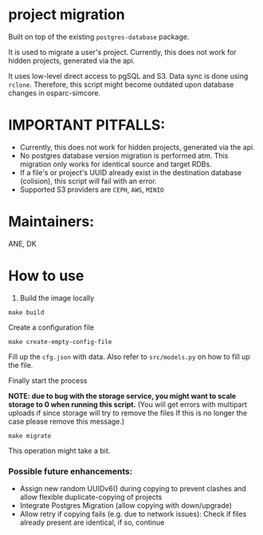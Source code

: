 # project migration

Built on top of the existing `postgres-database` package.

It is used to migrate a user's project. Currently, this does not work for hidden projects, generated via the api.

It uses low-level direct access to pgSQL and S3. Data sync is done using `rclone`. Therefore, this script might become outdated upon database changes in osparc-simcore.


# IMPORTANT PITFALLS:
- Currently, this does not work for hidden projects, generated via the api.
- No postgres database version migration is performed atm. This migration only works for identical source and target RDBs.
- If a file's or project's UUID already exist in the destination database (colision), this script will fail with an error.
- Supported S3 providers are `CEPH`, `AWS`, `MINIO`


# Maintainers:
ANE, DK

# How to use

1. Build the image locally

```
make build
```

Create a configuration file

```
make create-empty-config-file
```

Fill up the `cfg.json` with data. Also refer to `src/models.py` on how to fill up the file.

Finally start the process


**NOTE: due to bug with the storage service, you might want to scale storage to 0 when running this script.** (You will get errors with multipart uploads if since storage will try to remove the files If this is no longer the case please remove this message.)
```
make migrate
```

This operation might take a bit.



### Possible future enhancements:
- Assign new random UUIDv6() during copying to prevent clashes and allow flexible duplicate-copying of projects
- Integrate Postgres Migration (allow copying with down/upgrade)
- Allow retry if copying fails (e.g. due to network issues): Check if files already present are identical, if so, continue
